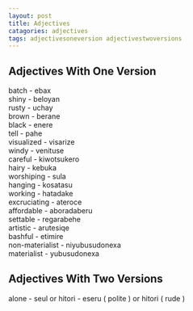 ```yaml
---
layout: post
title: Adjectives
catagories: adjectives
tags: adjectivesoneversion adjectivestwoversions
---
```


## Adjectives With One Version
batch - ebax<br />
shiny - beloyan<br />
rusty - uchay<br />
brown - berane<br />
black - enere<br />
tell - pahe<br />
visualized - visarize<br />
windy - venituse<br />
careful - kiwotsukero<br />
hairy - kebuka<br />
worshiping - sula<br />
hanging - kosatasu<br />
working - hatadake<br />
excruciating - ateroce<br />
affordable - aboradaberu<br />
settable - regarabehe<br />
artistic - arutesiqe<br />
bashful - etimire<br />
non-materialist - niyubusudonexa<br />
materialist - yubusudonexa<br />

## Adjectives With Two Versions
alone - seul or hitori - eseru ( polite ) or hitori ( rude )<br />
